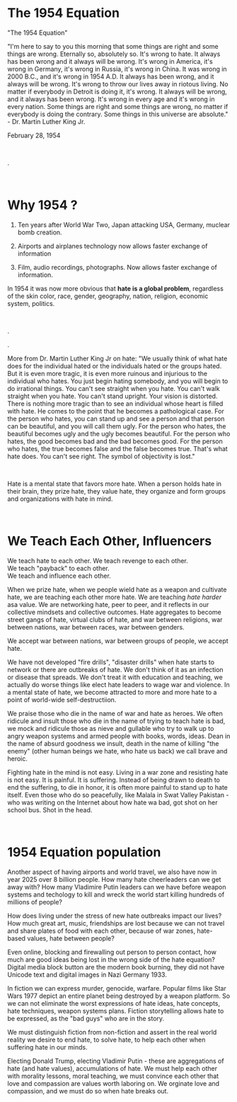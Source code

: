 # The 1954 Equation

"The 1954 Equation"

"I'm here to say to you this morning that some things are right and some things are wrong. Eternally so, absolutely so. It's wrong to hate. It always has been wrong and it always will be wrong. It's wrong in America, it's wrong in Germany, it's wrong in Russia, it's wrong in China. It was wrong in 2000 B.C., and it's wrong in 1954 A.D. It always has been wrong, and it always will be wrong. It's wrong to throw our lives away in riotous living. No matter if everybody in Detroit is doing it, it's wrong. It always will be wrong, and it always has been wrong. It's wrong in every age and it's wrong in every nation. Some things are right and some things are wrong, no matter if everybody is doing the contrary. Some things in this universe are absolute." - Dr. Martin Luther King Jr.

February 28, 1954

&nbsp;

.

&nbsp;

# Why 1954 ?

1. Ten years after World War Two, Japan attacking USA, Germany, muclear bomb creation.

2. Airports and airplanes technology now allows faster exchange of information

3. Film, audio recordings, photographs. Now allows faster exchange of information.

In 1954 it was now more obvious that **hate is a global problem**, regardless of the skin color, race, gender, geography, nation, religion, economic system, politics.

&nbsp;

.

.

More from Dr. Martin Luther King Jr on hate: "We usually think of what hate does for the individual hated or the individuals hated or the groups hated. But it is even more tragic, it is even more ruinous and injurious to the individual who hates. You just begin hating somebody, and you will begin to do irrational things. You can't see straight when you hate. You can't walk straight when you hate. You can't stand upright. Your vision is distorted. There is nothing more tragic than to see an individual whose heart is filled with hate. He comes to the point that he becomes a pathological case. For the person who hates, you can stand up and see a person and that person can be beautiful, and you will call them ugly. For the person who hates, the beautiful becomes ugly and the ugly becomes beautiful. For the person who hates, the good becomes bad and the bad becomes good. For the person who hates, the true becomes false and the false becomes true. That's what hate does. You can't see right. The symbol of objectivity is lost."

&nbsp;

Hate is a mental state that favors more hate. When a person holds hate in their brain, they prize hate, they value hate, they organize and form groups and organizations with hate in mind.

&nbsp;

# We Teach Each Other, Influencers 

We teach hate to each other. 
We teach revenge to each other.  
We teach "payback" to each other.  
We teach and influence each other.  

When we prize hate, when we people wield hate as a weapon and cultivate hate, we are teaching each other more hate. We are teaching *hate harder* asa value. We are networking hate, peer to peer, and it reflects in our collective mindsets and collective outcomes. Hate aggregates to become street gangs of hate, virtual clubs of hate, and war between religions, war between nations, war between races, war between genders.

We accept war between nations, war between groups of people, we accept hate.

We have not developed "fire drills", "disaster drills" when hate starts to network or there are outbreaks of hate. We don't think of it as an infection or disease that spreads. We don't treat it with education and teaching, we actually do worse things like elect hate leaders to wage war and violence. In a mental state of hate, we become attracted to more and more hate to a point of world-wide self-destructiion.

We praise those who die in the name of war and hate as heroes. We often ridicule and insult those who die in the name of trying to teach hate is bad, we mock and ridicule those as nieve and gullable who try to walk up to angry weapon systems and armed people with books, words, ideas. Dean in the name of absurd goodness we insult, death in the name of killing "the enemy" (other human beings we hate, who hate us back) we call brave and heroic. 

Fighting hate in the mind is not easy. Living in a war zone and resisting hate is not easy. It is painful. It is suffering. Instead of being drawn to death to end the suffering, to die in honor, it is often more painful to stand up to hate itself. Even those who do so peacefully, like Malala in Swat Valley Pakistan - who was writing on the Internet about how hate wa bad, got shot on her school bus. Shot in the head.


&nbsp;

# 1954 Equation population

Another aspect of having airports and world travel, we also have now in year 2025 over 8 billion people. How many hate cheerleaders can we get away with? How many Vladimire Putin leaders can we have before weapon systems and techology to kill and wreck the world start killing hundreds of millions of people?

How does living under the stress of new hate outbreaks impact our lives? How much great art, music, friendships are lost because we can not travel and share plates of food with each other, because of war zones, hate-based values, hate between people?

Even online, blocking and firewalling out person to person contact, how much are good ideas being lost in the wrong side of the hate equation? Digital media block button are the modern book burning, they did not have Unicode text and digital images in Nazi Germany 1933.

In fiction we can express murder, genocide, warfare. Popular films like Star Wars 1977 depict an entire planet being destroyed by a weapon platform. So we can not eliminate the worst expressions of hate ideas, hate concepts, hate techniques, weapon systems plans. Fiction storytelling allows hate to be expressed, as the "bad guys" who are in the story.

We must distinguish fiction from non-fiction and assert in the real world reality we desire to end hate, to solve hate, to help each other when suffering hate in our minds.

Electing Donald Trump, electing Vladimir Putin - these are aggregations of hate (and hate values), accumulations of hate. We must help each other with morality lessons, moral teaching, we must convince each other that love and compassion are values worth laboring on. We orginate love and compassion, and we must do so when hate breaks out.
